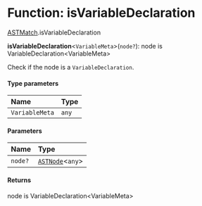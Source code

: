 # Function: isVariableDeclaration

[ASTMatch](/en/auto-docs/free-layout-editor/modules/ASTMatch.md).isVariableDeclaration

**isVariableDeclaration**<`VariableMeta`>(`node?`): node is VariableDeclaration\<VariableMeta>

Check if the node is a `VariableDeclaration`.

#### Type parameters

| Name | Type |
| :------ | :------ |
| `VariableMeta` | `any` |

#### Parameters

| Name | Type |
| :------ | :------ |
| `node?` | [`ASTNode`](/en/auto-docs/free-layout-editor/classes/ASTNode.md)<`any`> |

#### Returns

node is VariableDeclaration\<VariableMeta>
